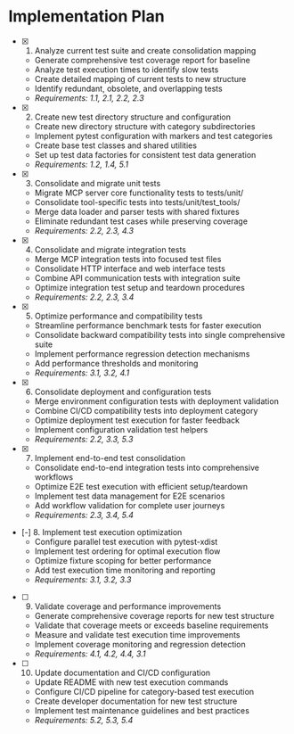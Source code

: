 # Implementation Plan

- [x] 1. Analyze current test suite and create consolidation mapping
  - Generate comprehensive test coverage report for baseline
  - Analyze test execution times to identify slow tests
  - Create detailed mapping of current tests to new structure
  - Identify redundant, obsolete, and overlapping tests
  - _Requirements: 1.1, 2.1, 2.2, 2.3_

- [x] 2. Create new test directory structure and configuration
  - Create new directory structure with category subdirectories
  - Implement pytest configuration with markers and test categories
  - Create base test classes and shared utilities
  - Set up test data factories for consistent test data generation
  - _Requirements: 1.2, 1.4, 5.1_

- [x] 3. Consolidate and migrate unit tests
  - Migrate MCP server core functionality tests to tests/unit/
  - Consolidate tool-specific tests into tests/unit/test_tools/
  - Merge data loader and parser tests with shared fixtures
  - Eliminate redundant test cases while preserving coverage
  - _Requirements: 2.2, 2.3, 4.3_

- [x] 4. Consolidate and migrate integration tests
  - Merge MCP integration tests into focused test files
  - Consolidate HTTP interface and web interface tests
  - Combine API communication tests with integration suite
  - Optimize integration test setup and teardown procedures
  - _Requirements: 2.2, 2.3, 3.4_

- [x] 5. Optimize performance and compatibility tests
  - Streamline performance benchmark tests for faster execution
  - Consolidate backward compatibility tests into single comprehensive suite
  - Implement performance regression detection mechanisms
  - Add performance thresholds and monitoring
  - _Requirements: 3.1, 3.2, 4.1_

- [x] 6. Consolidate deployment and configuration tests
  - Merge environment configuration tests with deployment validation
  - Combine CI/CD compatibility tests into deployment category
  - Optimize deployment test execution for faster feedback
  - Implement configuration validation test helpers
  - _Requirements: 2.2, 3.3, 5.3_

- [x] 7. Implement end-to-end test consolidation
  - Consolidate end-to-end integration tests into comprehensive workflows
  - Optimize E2E test execution with efficient setup/teardown
  - Implement test data management for E2E scenarios
  - Add workflow validation for complete user journeys
  - _Requirements: 2.3, 3.4, 5.4_

- [-] 8. Implement test execution optimization
  - Configure parallel test execution with pytest-xdist
  - Implement test ordering for optimal execution flow
  - Optimize fixture scoping for better performance
  - Add test execution time monitoring and reporting
  - _Requirements: 3.1, 3.2, 3.3_

- [ ] 9. Validate coverage and performance improvements
  - Generate comprehensive coverage reports for new test structure
  - Validate that coverage meets or exceeds baseline requirements
  - Measure and validate test execution time improvements
  - Implement coverage monitoring and regression detection
  - _Requirements: 4.1, 4.2, 4.4, 3.1_

- [ ] 10. Update documentation and CI/CD configuration
  - Update README with new test execution commands
  - Configure CI/CD pipeline for category-based test execution
  - Create developer documentation for new test structure
  - Implement test maintenance guidelines and best practices
  - _Requirements: 5.2, 5.3, 5.4_